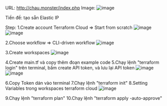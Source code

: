 URL: http://chau.monster/index.php
Image: 
![image](https://user-images.githubusercontent.com/110970552/193982058-addd14ee-f0eb-4ccb-b6bb-ef6a63c8cd25.png)

Tiền đề: tạo sẵn Elastic IP

Step:
1.Create account Terraform Cloud => Start from scratch
![image](https://user-images.githubusercontent.com/110970552/193981402-5528185e-bde3-4133-8650-b2bcd4757a2d.png)
![image](https://user-images.githubusercontent.com/110970552/193981432-9aeb2cec-5fd9-42d3-8fd9-fc937d07a287.png)

2.Choose workflow => CLI-driven workflow
![image](https://user-images.githubusercontent.com/110970552/193981499-1c553203-b221-46d1-a00a-ab8eef9a3685.png)

3.Create workspaces
![image](https://user-images.githubusercontent.com/110970552/193981592-9e523835-60f6-40ff-beb7-a35435fbc0e1.png)

4.Create main.tf và copy thêm đoạn example code
5.Chạy lệnh "terraform login" trên terminal, bấm create API token, và lưu lại API token
![image](https://user-images.githubusercontent.com/110970552/193981670-d273cb35-7cec-4b6d-bcac-050eeebef552.png)
![image](https://user-images.githubusercontent.com/110970552/193981699-a694b9a7-6e1c-4a7d-b422-2e3f3986ccfc.png)

6.Copy Token dán vào terminal
7.Chạy lệnh "terraform init"
8.Setting Variables trong workspaces terraform cloud
![image](https://user-images.githubusercontent.com/110970552/193981972-f890e9c6-e717-48b4-841b-c6c00632e030.png)

9.Chạy lệnh "terraform plan"
10.Chạy lệnh "terraform apply -auto-approve"
